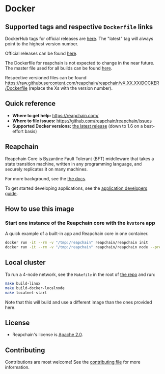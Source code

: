 # Docker

## Supported tags and respective `Dockerfile` links

DockerHub tags for official releases are [here](https://hub.docker.com/r/reapchain/reapchain/tags/). The "latest" tag will always point to the highest version number.

Official releases can be found [here](https://github.com/reapchain/reapchain/releases).

The Dockerfile for reapchain is not expected to change in the near future. The master file used for all builds can be found [here](https://raw.githubusercontent.com/reapchain/reapchain/master/DOCKER/Dockerfile).

Respective versioned files can be found <https://raw.githubusercontent.com/reapchain/reapchain/vX.XX.XX/DOCKER/Dockerfile> (replace the Xs with the version number).

## Quick reference

- **Where to get help:** <https://reapchain.com/>
- **Where to file issues:** <https://github.com/reapchain/reapchain/issues>
- **Supported Docker versions:** [the latest release](https://github.com/moby/moby/releases) (down to 1.6 on a best-effort basis)

## Reapchain

Reapchain Core is Byzantine Fault Tolerant (BFT) middleware that takes a state transition machine, written in any programming language, and securely replicates it on many machines.

For more background, see the [the docs](https://docs.reapchain.com/master/introduction/#quick-start).

To get started developing applications, see the [application developers guide](https://docs.reapchain.com/master/introduction/quick-start.html).

## How to use this image

### Start one instance of the Reapchain core with the `kvstore` app

A quick example of a built-in app and Reapchain core in one container.

```sh
docker run -it --rm -v "/tmp:/reapchain" reapchain/reapchain init
docker run -it --rm -v "/tmp:/reapchain" reapchain/reapchain node --proxy_app=kvstore
```

## Local cluster

To run a 4-node network, see the `Makefile` in the root of [the repo](https://github.com/reapchain/reapchain/blob/master/Makefile) and run:

```sh
make build-linux
make build-docker-localnode
make localnet-start
```

Note that this will build and use a different image than the ones provided here.

## License

- Reapchain's license is [Apache 2.0](https://github.com/reapchain/reapchain/blob/master/LICENSE).

## Contributing

Contributions are most welcome! See the [contributing file](https://github.com/reapchain/reapchain/blob/master/CONTRIBUTING.md) for more information.
